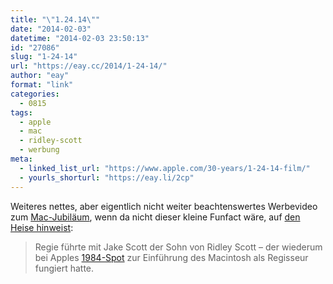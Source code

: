 ```yaml
---
title: "\"1.24.14\""
date: "2014-02-03"
datetime: "2014-02-03 23:50:13"
id: "27086"
slug: "1-24-14"
url: "https://eay.cc/2014/1-24-14/"
author: "eay"
format: "link"
categories:
  - 0815
tags:
  - apple
  - mac
  - ridley-scott
  - werbung
meta:
  - linked_list_url: "https://www.apple.com/30-years/1-24-14-film/"
  - yourls_shorturl: "https://eay.li/2cp"
---
```


Weiteres nettes, aber eigentlich nicht weiter beachtenswertes Werbevideo zum [Mac-Jubiläum](//eay.cc/2014/30-years-of-mac/), wenn da nicht dieser kleine Funfact wäre, auf [den Heise hinweist](http://www.heise.de/mac-and-i/meldung/Apple-veroeffentlicht-weiteres-Werbevideo-zum-Mac-Jubilaeum-2104700.html):

> Regie führte mit Jake Scott der Sohn von Ridley Scott – der wiederum bei Apples [1984-Spot](https://www.youtube.com/watch?v=VtvjbmoDx-I) zur Einführung des Macintosh als Regisseur fungiert hatte.
